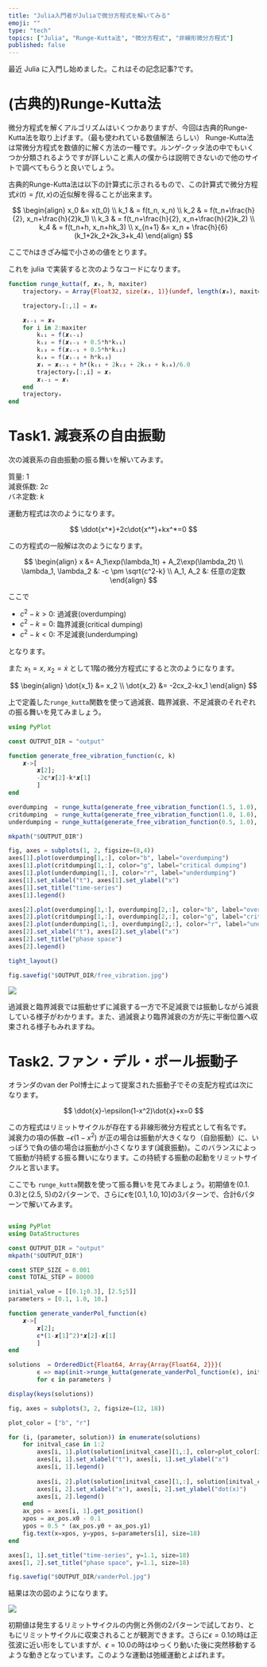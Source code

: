 ```yaml
---
title: "Julia入門者がJuliaで微分方程式を解いてみる"
emoji: ""
type: "tech"
topics: ["Julia", "Runge-Kutta法", "微分方程式", "非線形微分方程式"]
published: false
---
```


最近 Julia に入門し始めました。これはその記念記事?です。

# (古典的)Runge-Kutta法

微分方程式を解くアルゴリズムはいくつかありますが、今回は古典的Runge-Kutta法を取り上げます。（最も使われている数値解法
らしい）
Runge-Kutta法は常微分方程式を数値的に解く方法の一種です。ルンゲ-クッタ法の中でもいくつか分類されるようですが詳しいこと素人の僕からは説明できないので他のサイトで調べてもらうと良いでしょう。

古典的Runge-Kutta法は以下の計算式に示されるもので、この計算式で微分方程式$\dot{x}(t)=f(t,x)$の近似解を得ることが出来ます。

$$
\begin{align}
x_0 &= x(t_0) \\
k_1 & = f(t_n, x_n) \\
k_2 & = f(t_n+\frac{h}{2}, x_n+\frac{h}{2}k_1) \\
k_3 & = f(t_n+\frac{h}{2}, x_n+\frac{h}{2}k_2) \\
k_4 & = f(t_n+h, x_n+hk_3) \\
x_{n+1} &= x_n + \frac{h}{6}(k_1+2k_2+2k_3+k_4) 
\end{align}
$$

ここで$h$はきざみ幅で小さめの値をとります。

これを julia で実装すると次のようなコードになります。

```julia
function runge_kutta(f, 𝒙₀, h, maxiter)
    trajectoryₓ = Array{Float32, size(𝒙₀, 1)}(undef, length(𝒙₀), maxiter)

    trajectoryₓ[:,1] = 𝒙₀

    𝒙ᵢ₋₁ = 𝒙₀
    for i in 2:maxiter
        kᵢ₁ = f(𝒙ᵢ₋₁)
        kᵢ₂ = f(𝒙ᵢ₋₁ + 0.5*h*kᵢ₁)
        kᵢ₃ = f(𝒙ᵢ₋₁ + 0.5*h*kᵢ₂)
        kᵢ₄ = f(𝒙ᵢ₋₁ + h*kᵢ₃)
        𝒙ᵢ = 𝒙ᵢ₋₁ + h*(kᵢ₁ + 2kᵢ₂ + 2kᵢ₃ + kᵢ₄)/6.0
        trajectoryₓ[:,i] = 𝒙ᵢ
        𝒙ᵢ₋₁ = 𝒙ᵢ
    end
    trajectoryₓ
end
```

# Task1. 減衰系の自由振動

次の減衰系の自由振動の振る舞いを解いてみます。

質量: $1$ \
減衰係数: $2c$ \
バネ定数: $k$

運動方程式は次のようになります。

$$
\ddot{x^*}+2c\dot{x^*}+kx^*=0
$$

この方程式の一般解は次のようになります。

$$
\begin{align}
x &= A_1\exp(\lambda_1t) + A_2\exp(\lambda_2t) \\
\lambda_1, \lambda_2 &: -c \pm \sqrt{c^2-k} \\
A_1, A_2 &: 任意の定数
\end{align}
$$

ここで

- $c^2-k>0$: 過減衰(overdumping)
- $c^2-k=0$: 臨界減衰(critical dumping)
- $c^2-k<0$: 不足減衰(underdumping)

となります。

また $x_1 = x$, $x_2=\dot{x}$ として1階の微分方程式にすると次のようになります。

$$
\begin{align}
\dot{x_1} &= x_2 \\
\dot{x_2} &= -2cx_2-kx_1
\end{align}
$$

上で定義した`runge_kutta`関数を使って過減衰、臨界減衰、不足減衰のそれぞれの振る舞いを見てみましょう。

```julia
using PyPlot

const OUTPUT_DIR = "output"

function generate_free_vibration_function(c, k)
    𝒙->[
        𝒙[2];
        -2c*𝒙[2]-k*𝒙[1]
        ]
end

overdumping  = runge_kutta(generate_free_vibration_function(1.5, 1.0), [0.1;0.3], 0.001, 18000)
critdumping  = runge_kutta(generate_free_vibration_function(1.0, 1.0), [0.1;0.3], 0.001, 18000)
underdumping = runge_kutta(generate_free_vibration_function(0.5, 1.0), [0.1;0.3], 0.001, 18000)

mkpath("$OUTPUT_DIR")

fig, axes = subplots(1, 2, figsize=(8,4))
axes[1].plot(overdumping[1,:], color="b", label="overdumping")
axes[1].plot(critdumping[1,:], color="g", label="critical dumping")
axes[1].plot(underdumping[1,:], color="r", label="underdumping")
axes[1].set_xlabel("t"), axes[1].set_ylabel("x")
axes[1].set_title("time-series")
axes[1].legend()

axes[2].plot(overdumping[1,:], overdumping[2,:], color="b", label="overdumping")
axes[2].plot(critdumping[1,:], overdumping[2,:], color="g", label="critical dumping")
axes[2].plot(underdumping[1,:], overdumping[2,:], color="r", label="underdumping")
axes[2].set_xlabel("t"), axes[2].set_ylabel("x")
axes[2].set_title("phase space")
axes[2].legend()

tight_layout()

fig.savefig("$OUTPUT_DIR/free_vibration.jpg")
```

![](/images/runge_kutta_julia/free_vibration.jpg)

過減衰と臨界減衰では振動せずに減衰する一方で不足減衰では振動しながら減衰している様子がわかります。また、過減衰より臨界減衰の方が先に平衡位置へ収束される様子もみれますね。

# Task2. ファン・デル・ポール振動子

オランダのvan der Pol博士によって提案された振動子でその支配方程式は次になります。

$$
\ddot{x}-\epsilon(1-x^2)\dot{x}+x=0
$$

この方程式はリミットサイクルが存在する非線形微分方程式として有名です。
減衰力の項の係数 $-\epsilon(1-x^2)$ が正の場合は振動が大きくなり（自励振動）に、いっぽうで負の値の場合は振動が小さくなります(減衰振動)。このバランスによって振動が持続する振る舞いになります。この持続する振動の起動をリミットサイクルと言います。

ここでも `runge_kutta`関数を使って振る舞いを見てみましょう。初期値を(0.1. 0.3)と(2.5, 5)の2パターンで、さらに$\epsilon$を$[0.1, 1.0, 10]$の3パターンで、合計6パターンで解いてみます。

```julia

using PyPlot
using DataStructures

const OUTPUT_DIR = "output"
mkpath("$OUTPUT_DIR")

const STEP_SIZE = 0.001
const TOTAL_STEP = 80000

initial_value = [[0.1;0.3], [2.5;5]]
parameters = [0.1, 1.0, 10.]

function generate_vanderPol_function(ϵ)
    𝒙->[
        𝒙[2];
        ϵ*(1-𝒙[1]^2)*𝒙[2]-𝒙[1]
        ]
end

solutions  = OrderedDict{Float64, Array{Array{Float64, 2}}}(
        ϵ => map(init->runge_kutta(generate_vanderPol_function(ϵ), init, STEP_SIZE, TOTAL_STEP), initial_value) 
        for ϵ in parameters )

display(keys(solutions))

fig, axes = subplots(3, 2, figsize=(12, 18))

plot_color = ["b", "r"]

for (i, (parameter, solution)) in enumerate(solutions)
    for initval_case in 1:2
        axes[i, 1].plot(solution[initval_case][1,:], color=plot_color[initval_case], label=initial_value[initval_case])
        axes[i, 1].set_xlabel("t"), axes[i, 1].set_ylabel("x")
        axes[i, 1].legend()
    
        axes[i, 2].plot(solution[initval_case][1,:], solution[initval_case][2,:], color=plot_color[initval_case], label=initial_value[initval_case])
        axes[i, 2].set_xlabel("x"), axes[i, 2].set_ylabel("dot(x)")
        axes[i, 2].legend()
    end
    ax_pos = axes[i, 1].get_position()
    xpos = ax_pos.x0 - 0.1
    ypos = 0.5 * (ax_pos.y0 + ax_pos.y1)
    fig.text(x=xpos, y=ypos, s=parameters[i], size=18)
end

axes[1, 1].set_title("time-series", y=1.1, size=18)
axes[1, 2].set_title("phase space", y=1.1, size=18)

fig.savefig("$OUTPUT_DIR/vanderPol.jpg")
```

結果は次の図のようになります。

![](/images/runge_kutta_julia/vanderPol.jpg)

初期値は発生するリミットサイクルの内側と外側の2パターンで試しており、ともにリミットサイクルに収束されることが観測できます。さらに$\epsilon=0.1$の時は正弦波に近い形をしていますが、$\epsilon=10.0$の時はゆっくり動いた後に突然移動するような動きとなっています。このような運動は弛緩運動とよばれます。
